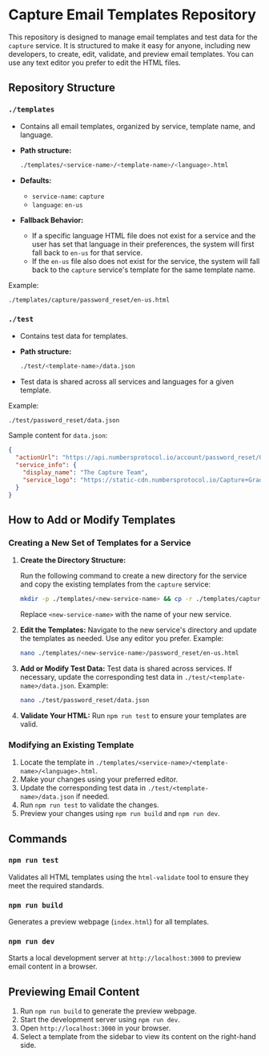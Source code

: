 # Capture Email Templates Repository

This repository is designed to manage email templates and test data for the `capture` service. It is structured to make it easy for anyone, including new developers, to create, edit, validate, and preview email templates. You can use any text editor you prefer to edit the HTML files.

## Repository Structure

### `./templates`

- Contains all email templates, organized by service, template name, and language.
- **Path structure:**

  ```sh
  ./templates/<service-name>/<template-name>/<language>.html
  ```

- **Defaults:**
  - `service-name`: `capture`
  - `language`: `en-us`

- **Fallback Behavior:**
  - If a specific language HTML file does not exist for a service and the user has set that language in their preferences, the system will first fall back to `en-us` for that service.
  - If the `en-us` file also does not exist for the service, the system will fall back to the `capture` service's template for the same template name.

Example:

```sh
./templates/capture/password_reset/en-us.html
```

### `./test`

- Contains test data for templates.
- **Path structure:**

  ```sh
  ./test/<template-name>/data.json
  ```

- Test data is shared across all services and languages for a given template.

Example:

```sh
./test/password_reset/data.json
```

Sample content for `data.json`:

```json
{
  "actionUrl": "https://api.numbersprotocol.io/account/password_reset/0/0",
  "service_info": {
    "display_name": "The Capture Team",
    "service_logo": "https://static-cdn.numbersprotocol.io/Capture+GradWhite+App.png"
  }
}
```

## How to Add or Modify Templates

### Creating a New Set of Templates for a Service

1. **Create the Directory Structure:**

   Run the following command to create a new directory for the service and copy the existing templates from the `capture` service:

   ```bash
   mkdir -p ./templates/<new-service-name> && cp -r ./templates/capture/* ./templates/<new-service-name>/
   ```

   Replace `<new-service-name>` with the name of your new service.

2. **Edit the Templates:**
   Navigate to the new service's directory and update the templates as needed. Use any editor you prefer.
   Example:

   ```sh
   nano ./templates/<new-service-name>/password_reset/en-us.html
   ```

3. **Add or Modify Test Data:**
   Test data is shared across services. If necessary, update the corresponding test data in `./test/<template-name>/data.json`.
   Example:

   ```sh
   nano ./test/password_reset/data.json
   ```

4. **Validate Your HTML:**
   Run `npm run test` to ensure your templates are valid.

### Modifying an Existing Template

1. Locate the template in `./templates/<service-name>/<template-name>/<language>.html`.
2. Make your changes using your preferred editor.
3. Update the corresponding test data in `./test/<template-name>/data.json` if needed.
4. Run `npm run test` to validate the changes.
5. Preview your changes using `npm run build` and `npm run dev`.

## Commands

### `npm run test`

Validates all HTML templates using the `html-validate` tool to ensure they meet the required standards.

### `npm run build`

Generates a preview webpage (`index.html`) for all templates.

### `npm run dev`

Starts a local development server at `http://localhost:3000` to preview email content in a browser.

## Previewing Email Content

1. Run `npm run build` to generate the preview webpage.
2. Start the development server using `npm run dev`.
3. Open `http://localhost:3000` in your browser.
4. Select a template from the sidebar to view its content on the right-hand side.
